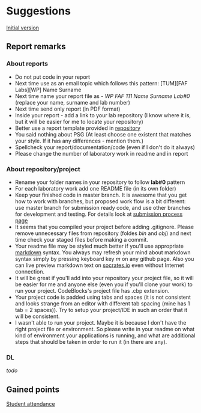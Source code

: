 # Suggestions
[Initial version](https://github.com/TUM-FAF/WP/edit/master/Suggestions.md)

## Report remarks

### About reports

* Do not put code in your report
* Next time use as an email topic which follows this pattern: [TUM][FAF Labs][WP] Name Surname
* Next time name your report file as - _WP FAF 111 Name Surname Lab#0_ (replace your name, surname and lab number)
* Next time send only report (in PDF format)
* Inside your report - add a link to your lab repository (I know where it is, but it will be easier for me to locate your repository)
* Better use a report template provided in [repository](https://github.com/TUM-FAF/WP)
* You said nothing about PSG (At least choose one existent that matches your style. If it has any differences - mention them.)
* Spellcheck your report/documentation/code (even if I don't do it always)
* Please change the number of laboratory work in readme and in report

### About repository/project

* Rename your folder names in your repository to follow **lab#0** pattern
* For each laboratory work add one README file (in its own folder)
* Keep your finished code in master branch. It is awesome that you get how to work with branches, but proposed work flow is a bit different: use master branch for submission ready code, and use other branches for development and testing. For details look at [submission process page](https://github.com/TUM-FAF/WP/wiki/Submission-Process)
* It seems that you compiled your project before adding .gitignore. Please remove unnecessary files from repository (foldes _bin_ and _obj_) and next time check your staged files before making a commit.
* Your readme file may be styled much better if you'll use appropriate [markdown](http://daringfireball.net/projects/markdown/) syntax. You always may refresh your mind about markdown syntax simply by pressing keyboard key _m_ on any github page. Also you can live preview markdown text on [socrates.io](http://socrates.io/) even without Internet connection.
* It will be great if you'll add into your repository your project file, so it will be easier for me and anyone else (even you if you'll clone your work) to run your project. CodeBlocks's project file has .cbp extension.
* Your project code is padded using tabs and spaces (it is not consistent and looks strange from an editor with different tab spacing (mine has 1 tab = 2 spaces)). Try to setup your project/IDE in such an order that it will be consistent.
* I wasn't able to run your project. Maybe it is because I don't have the right project file or environment. So please write in your readme on what kind of environment your applications is running, and what are additional steps that should be taken in order to run it (in there are any).

### DL
_todo_

## Gained points
[Student attendance](https://docs.google.com/spreadsheets/d/1gt3IiGf5tOL-u8USOza4l0UfIwcbWrzQU3-jfaXuQPc/edit#gid=0)
